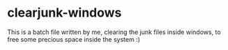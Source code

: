 # clearjunk-windows
This is a batch file written by me, clearing the junk files inside windows, to free some precious space inside the system :)
